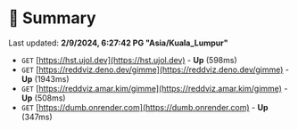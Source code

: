 # 📖 Summary
Last updated: **2/9/2024, 6:27:42 PG "Asia/Kuala_Lumpur"**

- `GET` [https://hst.ujol.dev](https://hst.ujol.dev) - **Up** (598ms)
- `GET` [https://reddviz.deno.dev/gimme](https://reddviz.deno.dev/gimme) - **Up** (1943ms)
- `GET` [https://reddviz.amar.kim/gimme](https://reddviz.amar.kim/gimme) - **Up** (508ms)
- `GET` [https://dumb.onrender.com](https://dumb.onrender.com) - **Up** (347ms)
